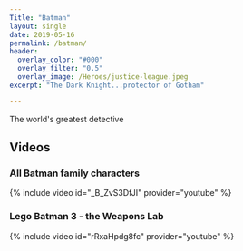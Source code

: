 ```yaml
--- 
Title: "Batman" 
layout: single 
date: 2019-05-16
permalink: /batman/ 
header: 
  overlay_color: "#000" 
  overlay_filter: "0.5" 
  overlay_image: /Heroes/justice-league.jpeg
excerpt: "The Dark Knight...protector of Gotham"

---
```


The world's greatest detective

## Videos

### All Batman family characters  

{% include video id="_B_ZvS3DfJI" provider="youtube" %}
  
### Lego Batman 3 - the Weapons Lab

{% include video id="rRxaHpdg8fc" provider="youtube" %}

